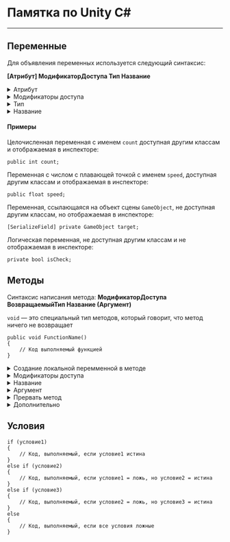 # Памятка по Unity C#
***
## Переменные
Для объявления переменных используется следующий синтаксис:

**[Атрибут] МодификаторДоступа Тип Название**

<details><summary>Атрибут</summary>

----
Является не обязательным для указания, а нужен, чтобы добавить переменной какие-то свойства

Указывается внутри [ ]

Например атрибут позволяющий  сделать переменную видимой в ``инспекторе``:
```
[SerializeField]
```

----
</details>

<details><summary>Модификаторы доступа</summary>
	
----
Используется для обозначения доступности переменной из других классов (скриптов)

На данный момент используем два основных модификатора доступа

Модификатор, указывающий на то, что к нашей переменной могут обращаться извне, а также позволяющий видеть нашу переменную в окне инспектора:
```
public
```

Модификатор, скрывающий переменную от остальных классов:
```
private
```
Модификатор доступа не является обязательным атрибутом, если его не указать то будет использован модификатор ``private``

----
</details>

<details><summary>Тип</summary>

----
Указывает на тип переменной, это может быть любой доступный тип

Например, типы из C#:

* ``int`` — целое число
* ``float`` — число с плавающей точкой
* ``string`` — строка
* ``bool`` — булевое значение

Также в качестве типа может быть указано название вашего класса (скрипта)

----
</details>

<details><summary>Название</summary>

----
Используется при обращении к объявленной переменной в скрипте

Правила:
* Не может начинаться с цифры:
	* :x: `0count`
	* :x: `1234`
	* :x: `45red`
	* :heavy_check_mark: `variable5`
* Не может быть пробелов:
	* :x: `space name`
	* :heavy_check_mark: `notSpaceName`
* Не может совпадать с ключевыми словами языка
	* :x: `void`
	* :x: `if`
	* :heavy_check_mark: `ifYou`

----
</details>

#### Примеры

Целочисленная переменная с именем `count` доступная другим классам и отображаемая в инспекторе:
```
public int count;
```
Переменная с числом с плавающей точкой с именем `speed`, доступная другим классам и отображаемая в инспекторе:
```
public float speed;
```

Переменная, ссылающаяся на объект сцены `GameObject`, не доступная другим классам, но отображаемая в инспекторе:
```
[SerializeField] private GameObject target;
```

Логическая переменная, не доступная другим классам и не отображаемая в инспекторе:
```
private bool isCheck;
```

## Методы
Синтаксис написания метода: **МодификаторДоступа ВозвращаемыйТип Название (Аргумент)**

`void` — это специальный тип методов, который говорит, что метод ничего не возвращает 
```
public void FunctionName() 
{
	// Код выполняемый функцией
}
```

<details><summary>Создание локальной перемменной в методе</summary>

----
Локальной переменная - это переменная, которая существует внутри метода.

Она используются для хранения временных данных, которые не нужны вне этого метода. Создаются при объявлении в методе и уничтожаются при выходе из него.

**Пример**

```
public class ClassName: MonoBehaviour
{
	public void FunctionName() 
	{
		int id = 1 + 5; 
		Debug.Log(id);
	}

	private void Start()
	{
		FunctionName();
	}
}
```

----

</details>

<details><summary>Модификаторы доступа</summary>

----

`public` - доступен из любого внешнего скрипта

**Пример**
```
// ClassA.cs
public class ClassA : MonoBehaviour
{
	public void PublicMethod() 
	{
		int id = 1; 
		Debug.Log(id);
	}
}

// ClassB.cs
public class ClassB: MonoBehaviour
{
	[SerializeField] private ClassA classA; //Привязываем код в инспекторе
	private void Start
	{
		classA.PublicMethod(); //Вызов метода из скрипта ClassA
	}
}
```
`private`- доступен только внутри класса

**Пример**
```
public class ClassName : MonoBehaviour
{
	private void FunctionName() 
	{
		int id = 1;
		Debug.Log(id);
	}

	private void Start()
	{
		FunctionName(); //Вызов метода
	}
}
```
<details><summary>Дополнительно</summary>
	
`protected` - доступен только классам-наследникам

**Пример**
```
public class ClassParent: MonoBehaviour // Родитель
{
	protected void FunctionName() 
	{
		int id = 1;
		Debug.Log(id);
	}

}

public class ClassChild: ClassParent // Наследник
{
	private void Start()
	{
		FunctionName();
	}

}
```
</details>

----
</details>

<details><summary>Название</summary>

----
Используется при обращении к объявленном методе в скрипте

Правила:
* Не может начинаться с цифры:
	* :x: `0count`
	* :x: `1234`
	* :x: `45red`
	* :heavy_check_mark: `variable5`
* Не может быть пробелов:
	* :x: `space name`
	* :heavy_check_mark: `notSpaceName`
* Не может совпадать с ключевыми словами языка
	* :x: `void`
	* :x: `if`
	* :heavy_check_mark: `ifYou`

----
</details>

<details><summary>Аргумент</summary>

----

Являеться не обязательным. Нужен для передачи данных в метод.

В методе может быть несколько аргументов

<details><summary>Пример</summary>
	
```
// ClassName.cs
public class ClassName : MonoBehaviour
{
    public void ShowMessage(string message, int number)
    {
        Debug.Log(message + " " + number);
    }

    private void Start()
    {
        ShowMessage("Привет", 42); // Вывод: "Привет 42"
    }
}
```
</details>
	
В качестве типо можно использова любой существующий тип 

Например, типы из ``C#``:
* ``int`` — целое число
* ``float`` — число с плавающей точкой
* ``string`` — строка
* ``bool`` — булевое значение

Например, типы из ``Unity``:
* ``Vector3`` — Положение в пространстве
* ``Transfrom`` — Ссылка на компонент ``Transform`` у объекта
* ``GameObject `` — Ссылка на объект в Unity

<details><summary>Примеры вызовов методов с аргументами</summary>

```
public class ClassName : MonoBehaviour
{
    public void ShowMessage(int message)
    {
        Debug.Log(message);
    }
    private void Start()
    {
        ShowMessage(7);
    }
}

```

```
public class ClassName : MonoBehaviour
{
    public void ShowMessage(float message)
    {
        Debug.Log(message);
    }
    private void Start()
    {
        ShowMessage(7.5f);
    }
}

```

```
public class ClassName : MonoBehaviour
{
    public void ShowMessage(string message)
    {
        Debug.Log(message);
    }
    private void Start()
    {
        ShowMessage("Hello!");
    }
}

```

```
public class ClassName : MonoBehaviour
{
    public void ShowMessage(bool message)
    {
        Debug.Log(message);
    }
    private void Start()
    {
        ShowMessage(true);
    }
}

```
</details>


----
</details>

<details><summary>Прервать метод</summary>
	
----
	
Для прерывания метода мы используем ``return`` - это ключевое слово, которое используется для завершения выполнения метода или возврата значения из этого метода.

<details><summary>Пример</summary>

```
public class ClassName : MonoBehaviour
{
	public int playerMoney = 50; // Количество денег
	public int itemCost = 30;  // Стоимость предмета

	// Метод для проверки, может ли игрок купить предмет
	public bool CanPurchaseItem()
    	{
	        // Если у игрока достаточно денег, возвращаем true
	        if (playerMoney >= itemCost)
	        {
	            return true; // Выход из метода с значением true
	        }
	        else
	        {
	            return false; // Выход из метода с значением false
	        }
    	}

    private void Start()
    {
        // Проверяем, может ли игрок купить предмет
        if (CanPurchaseItem()) // Для понимания это то же самое что и CanPurchaseItem()==true
        {
            Debug.Log("Вы можете купить предмет!");
        }
        else
        {
            Debug.Log("У вас недостаточно денег для покупки предмета.");
        }
    }

}
```

</details>

----
</details>

<details><summary>Дополнительно</summary>
	
----
	
<details><summary>Перегрузка метода</summary>

----

Это возможность создавать несколько методов с одним и тем же именем, но с различными аргументами. Это позволяет использовать одно и то же имя метода для выполнения схожих, но немного различных задач. 

Перегрузка методов помогает сделать код более читаемым и удобным.
```
public class ClassName : MonoBehaviour
{
	public int FunctionName(int a, int b)
	{
	        return a + b;
	}

	public float FunctionName(float a, float b)
	{
	        return a + b;
	}
	
	public int FunctionName(int a, int b, int c)
	{
	        return a + b + c;
	}
	public string FunctionName(string a, string b)
	{
		string с = " - это дополнительный текст"
	        return a + b + c;
	}
	private void Start()
	{
		int sumInt = FunctionName(5,6);
		float sumFloat = FunctionName(2.5f, 3.5f);
		int sumThreeInts = FunctionName(1, 2, 3);
		string stringText = FunctionName("Привет ", "мир");
		Debug.Log("Сумма двух целых чисел: " + sumInt);
	        Debug.Log("Сумма двух чисел с плавающей запятой: " + sumFloat);
	        Debug.Log("Сумма трех целых чисел: " + sumThreeInts);
		Debug.Log(stringText);
	}
}

```

----
</details>

----

</details>

## Условия

```
if (условие1)
{
	// Код, выполняемый, если условие1 истина
}
else if (условие2) 
{
	// Код, выполняемый, если условие1 = ложь, но условие2 = истина
}
else if (условие3) 
{
	// Код, выполняемый, если условие2 = ложь, но условие3 = истина
}
else 
{
	// Код, выполняемый, если все условия ложные
}
```
